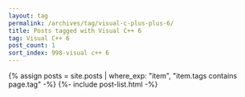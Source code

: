 ```yaml
---
layout: tag
permalink: /archives/tag/visual-c-plus-plus-6/
title: Posts tagged with Visual C++ 6
tag: Visual C++ 6
post_count: 1
sort_index: 998-visual c++ 6
---
```

{% assign posts = site.posts | where_exp: "item", "item.tags contains page.tag" -%}
{%- include post-list.html -%}
